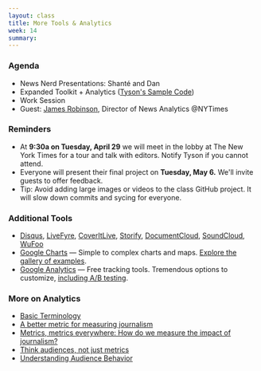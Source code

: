 ```yaml
---
layout: class
title: More Tools & Analytics
week: 14
summary: 
---
```


### Agenda

* News Nerd Presentations: Shanté and Dan
* Expanded Toolkit + Analytics ([Tyson's Sample Code](https://github.com/tysone/2014-columbia-projects/blob/gh-pages/Tyson/google-tools/index.html))
* Work Session
* Guest: [James Robinson](https://twitter.com/JamesGRobinson), Director of News Analytics @NYTimes

### Reminders

* At **9:30a on Tuesday, April 29** we will meet in the lobby at The New York Times for a tour and talk with editors. Notify Tyson if you cannot attend.
* Everyone will present their final project on **Tuesday, May 6.** We'll invite guests to offer feedback.
* Tip: Avoid adding large images or videos to the class GitHub project. It will slow down commits and sycing for everyone.


### Additional Tools

* [Disqus](http://disqus.com/), [LiveFyre](http://web.livefyre.com/), [CoverItLive](http://www.coveritlive.com/), [Storify](https://storify.com/), [DocumentCloud](http://www.documentcloud.org/), [SoundCloud](http://soundcloud.com/), [WuFoo](http://www.wufoo.com/)
* [Google Charts](https://developers.google.com/chart/) — Simple to complex charts and maps. [Explore the gallery of examples](https://developers.google.com/chart/interactive/docs/gallery).
* [Google Analytics](http://www.google.com/analytics/) — Free tracking tools. Tremendous options to customize, [including A/B testing](https://support.google.com/analytics/answer/1745149).

### More on Analytics

* [Basic Terminology](https://www.mediabistro.com/10000words/the-journalists-guide-to-analytics_b875)
* [A better metric for measuring journalism](http://www.greglinch.com/2012/01/quantifying-impact-a-better-metric-for-measuring-journalism.html)
* [Metrics, metrics everywhere: How do we measure the impact of journalism?](http://www.niemanlab.org/2012/08/metrics-metrics-everywhere-how-do-we-measure-the-impact-of-journalism/s)
* [Think audiences, not just metrics](http://www.niemanlab.org/2013/12/think-audiences-not-just-metrics/)
* [Understanding Audience Behavior](http://blog.chartbeat.com/2014/04/02/audience-building-vulture-com-case-study/)